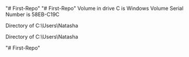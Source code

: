 "# First-Repo" 
"# First-Repo" 
 Volume in drive C is Windows
 Volume Serial Number is 58EB-C19C

 Directory of C:\Users\Natasha


 Directory of C:\Users\Natasha

"# First-Repo" 
